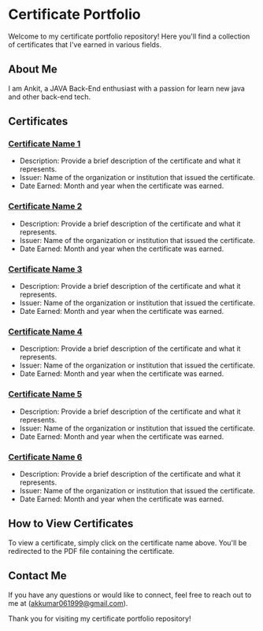 # Certificate Portfolio

Welcome to my certificate portfolio repository! Here you'll find a collection of certificates that I've earned in various fields.

## About Me

I am Ankit, a JAVA Back-End enthusiast with a passion for learn new java and other back-end tech.

## Certificates

### [Certificate Name 1]()
- Description: Provide a brief description of the certificate and what it represents.
- Issuer: Name of the organization or institution that issued the certificate.
- Date Earned: Month and year when the certificate was earned.

### [Certificate Name 2](certificate2.pdf)
- Description: Provide a brief description of the certificate and what it represents.
- Issuer: Name of the organization or institution that issued the certificate.
- Date Earned: Month and year when the certificate was earned.

### [Certificate Name 3](certificate3.pdf)
- Description: Provide a brief description of the certificate and what it represents.
- Issuer: Name of the organization or institution that issued the certificate.
- Date Earned: Month and year when the certificate was earned.

### [Certificate Name 4](certificate4.pdf)
- Description: Provide a brief description of the certificate and what it represents.
- Issuer: Name of the organization or institution that issued the certificate.
- Date Earned: Month and year when the certificate was earned.

### [Certificate Name 5](certificate5.pdf)
- Description: Provide a brief description of the certificate and what it represents.
- Issuer: Name of the organization or institution that issued the certificate.
- Date Earned: Month and year when the certificate was earned.

### [Certificate Name 6](certificate6.pdf)
- Description: Provide a brief description of the certificate and what it represents.
- Issuer: Name of the organization or institution that issued the certificate.
- Date Earned: Month and year when the certificate was earned.

## How to View Certificates

To view a certificate, simply click on the certificate name above. You'll be redirected to the PDF file containing the certificate.

## Contact Me

If you have any questions or would like to connect, feel free to reach out to me at (akkumar061999@gmail.com).

Thank you for visiting my certificate portfolio repository!
